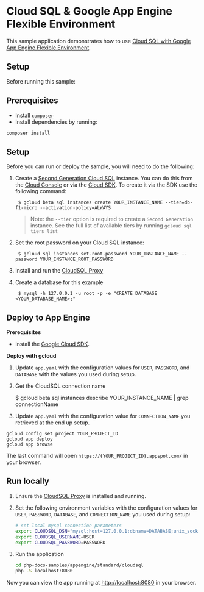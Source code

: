 # Cloud SQL & Google App Engine Flexible Environment

This sample application demonstrates how to use [Cloud SQL with Google App Engine Flexible Environment](https://cloud.google.com/appengine/docs/flexible/php/using-cloud-sql).

## Setup

Before running this sample:

## Prerequisites

- Install [`composer`](https://getcomposer.org)
- Install dependencies by running:

```sh
composer install
```

## Setup

Before you can run or deploy the sample, you will need to do the following:

1. Create a [Second Generation Cloud SQL](https://cloud.google.com/sql/docs/create-instance) instance. You can do this from the [Cloud Console](https://console.developers.google.com) or via the [Cloud SDK](https://cloud.google.com/sdk). To create it via the SDK use the following command:

        $ gcloud beta sql instances create YOUR_INSTANCE_NAME --tier=db-f1-micro --activation-policy=ALWAYS

	> Note: the `--tier` option is required to create a `Second Generation` instance. See the
	  full list of available tiers by running `gcloud sql tiers list`

2. Set the root password on your Cloud SQL instance:

        $ gcloud sql instances set-root-password YOUR_INSTANCE_NAME --password YOUR_INSTANCE_ROOT_PASSWORD

3. Install and run the [CloudSQL Proxy](https://cloud.google.com/sql/docs/mysql-connect-proxy)

4. Create a database for this example

        $ mysql -h 127.0.0.1 -u root -p -e "CREATE DATABASE <YOUR_DATABASE_NAME>;"

## Deploy to App Engine

**Prerequisites**

- Install the [Google Cloud SDK](https://developers.google.com/cloud/sdk/).

**Deploy with gcloud**

1. Update `app.yaml` with the configuration values for `USER`, `PASSWORD`, and
   `DATABASE` with the values you used during setup.

1. Get the CloudSQL connection name

    $ gcloud beta sql instances describe YOUR_INSTANCE_NAME | grep connectionName

1. Update `app.yaml` with the configuration value for `CONNECTION_NAME` you retrieved
   at the end up setup.

```
gcloud config set project YOUR_PROJECT_ID
gcloud app deploy
gcloud app browse
```

The last command will open `https://{YOUR_PROJECT_ID}.appspot.com/`
in your browser.

## Run locally

1.  Ensure the [CloudSQL Proxy](https://cloud.google.com/sql/docs/external#proxy) is
    installed and running.

1.  Set the following environment variables with the configuration values for
    `USER`, `PASSWORD`, `DATABASE`, and `CONNECTION_NAME` you used during setup:

    ```sh
    # set local mysql connection parameters
    export CLOUDSQL_DSN="mysql:host=127.0.0.1;dbname=DATABASE;unix_socket=/cloudsql/CONNECTION_NAME"
    export CLOUDSQL_USERNAME=USER
    export CLOUDSQL_PASSWORD=PASSWORD
    ```

1.  Run the application

    ```sh
    cd php-docs-samples/appengine/standard/cloudsql
    php -S localhost:8080
    ```

Now you can view the app running at [http://localhost:8080](http://localhost:8080)
in your browser.
